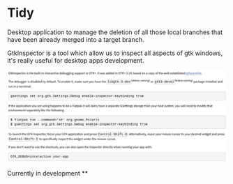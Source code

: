 # Tidy

Desktop application to manage the deletion of all those local branches that have been already merged into a target branch.

GtkInspector is a tool which allow us to inspect all aspects of gtk windows, it's really useful for desktop apps development.

<p align="center">
  <img src="inspector.png" name="inspector" />
</p>

Currently in development **


